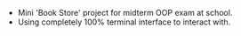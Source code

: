 - Mini 'Book Store' project for midterm OOP exam at school.
- Using completely 100% terminal interface to interact with.
